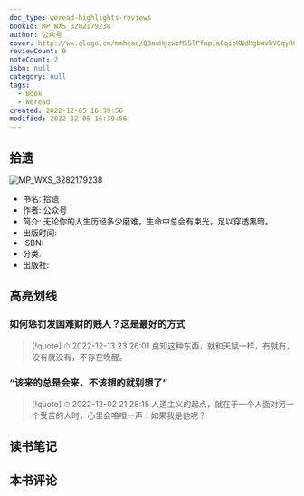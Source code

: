 ```yaml
---
doc_type: weread-highlights-reviews
bookId: MP_WXS_3282179238
author: 公众号
cover: http://wx.qlogo.cn/mmhead/Q3auHgzwzM55lPfapia6qibKNdMgbWvbVOqyRGE4tkLFSsI6mVKlxWGw/0
reviewCount: 0
noteCount: 2
isbn: null
category: null
tags:
  - Book
  - Weread
created: 2022-12-05 16:39:56
modified: 2022-12-05 16:39:56
---
```


## 拾遗

![MP_WXS_3282179238](http://wx.qlogo.cn/mmhead/Q3auHgzwzM55lPfapia6qibKNdMgbWvbVOqyRGE4tkLFSsI6mVKlxWGw/0)
- 书名: 拾遗
- 作者: 公众号
- 简介: 无论你的人生历经多少磨难，生命中总会有束光，足以穿透黑暗。
- 出版时间: 
- ISBN: 
- 分类: 
- 出版社: 

## 高亮划线

### 如何惩罚发国难财的贱人？这是最好的方式


> [!quote] ⏱ 2022-12-13 23:26:01
> 良知这种东西，就和天赋一样，有就有，没有就没有，不存在唤醒。
 


### “该来的总是会来，不该想的就别想了”


> [!quote] ⏱ 2022-12-02 21:28:15
> 人道主义的起点，就在于一个人面对另一个受苦的人时，心里会咯噔一声：如果我是他呢？
 



## 读书笔记


## 本书评论

